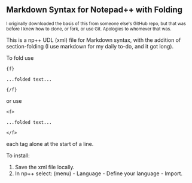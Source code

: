 ## Markdown Syntax for Notepad++ with Folding ##

<small>I originally downloaded the basis of this from someone else's GitHub repo, but that was before I knew how to clone, or fork, or use Git. Apologies to whomever that was.</small>

This is a np++ UDL (xml) file for Markdown syntax, with the addition of section-folding (I use markdown for my daily to-do, and it got long). 

To fold use
```
{f}

...folded text...

{/f}
```
or use
```
<f>

...folded text...

</f>
```
each tag alone at the start of a line.

To install:

1. Save the xml file locally.
2. In np++ select: (menu) - Language - Define your language - Import.
